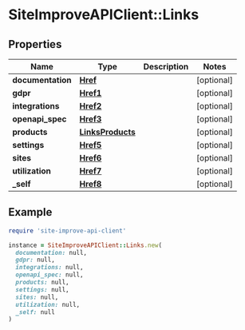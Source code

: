 # SiteImproveAPIClient::Links

## Properties

| Name | Type | Description | Notes |
| ---- | ---- | ----------- | ----- |
| **documentation** | [**Href**](Href.md) |  | [optional] |
| **gdpr** | [**Href1**](Href1.md) |  | [optional] |
| **integrations** | [**Href2**](Href2.md) |  | [optional] |
| **openapi_spec** | [**Href3**](Href3.md) |  | [optional] |
| **products** | [**LinksProducts**](LinksProducts.md) |  | [optional] |
| **settings** | [**Href5**](Href5.md) |  | [optional] |
| **sites** | [**Href6**](Href6.md) |  | [optional] |
| **utilization** | [**Href7**](Href7.md) |  | [optional] |
| **_self** | [**Href8**](Href8.md) |  | [optional] |

## Example

```ruby
require 'site-improve-api-client'

instance = SiteImproveAPIClient::Links.new(
  documentation: null,
  gdpr: null,
  integrations: null,
  openapi_spec: null,
  products: null,
  settings: null,
  sites: null,
  utilization: null,
  _self: null
)
```

